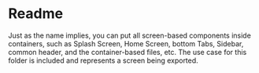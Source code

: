 # Readme

Just as the name implies, you can put all screen-based components inside containers, such as Splash Screen, Home Screen, bottom Tabs, Sidebar, common header, and the container-based files, etc.
The use case for this folder is included and represents a screen being exported.